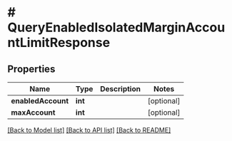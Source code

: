 # # QueryEnabledIsolatedMarginAccountLimitResponse

## Properties

Name | Type | Description | Notes
------------ | ------------- | ------------- | -------------
**enabledAccount** | **int** |  | [optional]
**maxAccount** | **int** |  | [optional]

[[Back to Model list]](../../README.md#models) [[Back to API list]](../../README.md#endpoints) [[Back to README]](../../README.md)
